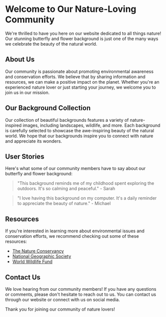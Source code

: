 <!--font:Futura-->

# Welcome to Our Nature-Loving Community

We're thrilled to have you here on our website dedicated to all things nature! Our stunning butterfly and flower background is just one of the many ways we celebrate the beauty of the natural world.

## About Us

Our community is passionate about promoting environmental awareness and conservation efforts. We believe that by sharing information and resources, we can make a positive impact on the planet. Whether you're an experienced nature lover or just starting your journey, we welcome you to join us in our mission.

## Our Background Collection

Our collection of beautiful backgrounds features a variety of nature-inspired images, including landscapes, wildlife, and more. Each background is carefully selected to showcase the awe-inspiring beauty of the natural world. We hope that our backgrounds inspire you to connect with nature and appreciate its wonders.

## User Stories

Here's what some of our community members have to say about our butterfly and flower background:

> "This background reminds me of my childhood spent exploring the outdoors. It's so calming and peaceful." - Sarah

> "I love having this background on my computer. It's a daily reminder to appreciate the beauty of nature." - Michael

## Resources

If you're interested in learning more about environmental issues and conservation efforts, we recommend checking out some of these resources:

- [The Nature Conservancy](#)
- [National Geographic Society](#)
- [World Wildlife Fund](#)

## Contact Us

We love hearing from our community members! If you have any questions or comments, please don't hesitate to reach out to us. You can contact us through our website or connect with us on social media.

Thank you for joining our community of nature lovers!

<!--

Write me content for website with wallpaper which alt text is:

"A close-up of a butterfly on a flower"

The name/title of the page should not be 1:1 copy of the alt text but rather a real content of the website which is using this wallpaper.

- Use markdown format 
- Start with heading
- Heading should be short and concise
- The content should look like a real website 
- The website should not be about the wallpaper, wallpaper is just a related background
- Heading should be contain work "wallpaper" or "background"
- Include real sections like references, contact, user stories, etc. use things relevant to the page purpose.
- Feel free to use structure like headings, bullets, numbering, blockquotes, paragraphs, horizontal lines, etc.
- You can use formatting like bold or _italic_
- You can include UTF-8 emojis
- Links should be only #hash anchors (and you can refer to the document itself)
- Do not include images


---


# Beautiful Butterfly Garden Wallpaper for Nature Lovers

Welcome to our website dedicated to nature lovers! Our beautiful butterfly garden wallpaper is the perfect background for those who appreciate the beauty of nature. This stunning wallpaper features a close-up of a butterfly on a flower, capturing the essence of the natural world.

## About Us

Our website is dedicated to providing nature enthusiasts with the latest news and information about the environment. We believe that it is important to raise awareness about the importance of protecting our planet and preserving its natural beauty. Our team of experts is committed to providing you with the best resources and information to help you stay informed and engaged.

## Our Wallpaper Collection

In addition to our butterfly garden wallpaper, we offer a wide range of other nature-inspired wallpapers. From majestic mountains to serene seascapes, our collection has something for everyone. All of our wallpapers are carefully curated to ensure that they meet our high standards for quality and beauty.

## User Stories

Don't just take our word for it - hear what our users have to say about our butterfly garden wallpaper:

> "I love this wallpaper! It's so peaceful and calming. Every time I look at it, I feel like I'm transported to a beautiful garden filled with butterflies and flowers." - Emily

> "This wallpaper is simply breathtaking. The colors are so vibrant and the detail is incredible. It's like having a piece of nature right on my desktop." - John

## References

If you're interested in learning more about nature conservation and environmental issues, check out some of our recommended resources:

- [The Nature Conservancy](#)
- [National Geographic Society](#)
- [World Wildlife Fund](#)

## Contact Us

If you have any questions or comments about our butterfly garden wallpaper or any of our other products, please don't hesitate to contact us. We're always happy to hear from our customers and we'll do our best to answer any questions you may have.

Thank you for visiting our website and we hope you enjoy our beautiful butterfly garden wallpaper!


---


Heading should not include word "wallpaper". The website should not be about the wallpaper itself, wallpaper is just a related background, rewrite whole content.


---


# Welcome to Our Nature-Loving Community

We're thrilled to have you here on our website dedicated to all things nature! Our stunning butterfly and flower background is just one of the many ways we celebrate the beauty of the natural world.

## About Us

Our community is passionate about promoting environmental awareness and conservation efforts. We believe that by sharing information and resources, we can make a positive impact on the planet. Whether you're an experienced nature lover or just starting your journey, we welcome you to join us in our mission.

## Our Background Collection

Our collection of beautiful backgrounds features a variety of nature-inspired images, including landscapes, wildlife, and more. Each background is carefully selected to showcase the awe-inspiring beauty of the natural world. We hope that our backgrounds inspire you to connect with nature and appreciate its wonders.

## User Stories

Here's what some of our community members have to say about our butterfly and flower background:

> "This background reminds me of my childhood spent exploring the outdoors. It's so calming and peaceful." - Sarah

> "I love having this background on my computer. It's a daily reminder to appreciate the beauty of nature." - Michael

## Resources

If you're interested in learning more about environmental issues and conservation efforts, we recommend checking out some of these resources:

- [The Nature Conservancy](#)
- [National Geographic Society](#)
- [World Wildlife Fund](#)

## Contact Us

We love hearing from our community members! If you have any questions or comments, please don't hesitate to reach out to us. You can contact us through our website or connect with us on social media.

Thank you for joining our community of nature lovers!

-->
